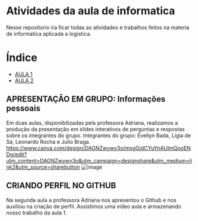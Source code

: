 # Atividades da aula de informatica

Nesse repositorio ira ficar todas as atividades e trabalhos feitos na materia de informatica aplicada a logistica.
# Índice

* [AULA 1](#apresentação-pessoal-em-grupo)
* [AULA 2](#criando-perfil-no-github)

## APRESENTAÇÃO EM GRUPO: Informações pessoais
Em duas aulas, disponibilizadas pela professora Adriana, realizamos a produção da presentação em slides interativos de perguntas e respostas sobre os integrantes do grupo.
Integrantes do grupo: Evellyn Bada, Lígia de Sá, Leonardo Rocha e Julio Braga.
https://www.canva.com/design/DAGNZwywy3o/msgGjdCYuYnAUImQooENDg/edit?utm_content=DAGNZwywy3o&utm_campaign=designshare&utm_medium=link2&utm_source=sharebutton
![image](https://github.com/user-attachments/assets/0fb3d947-68c7-41f6-8fa8-556aad67e90f)

## CRIANDO PERFIL NO GITHUB
Na segunda aula a professora Adriana nos apresentou o Github e nos auxiliou na criação de perfil. Assistimos uma vídeo aula e armazenando nosso trabalho da aula 1.
